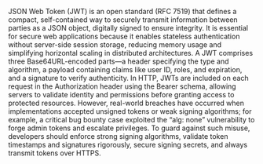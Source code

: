 JSON Web Token (JWT) is an open standard (RFC 7519) that defines a compact, self-contained way to securely transmit information between parties as a JSON object, digitally signed to ensure integrity. It is essential for secure web applications because it enables stateless authentication without server-side session storage, reducing memory usage and simplifying horizontal scaling in distributed architectures. A JWT comprises three Base64URL-encoded parts—a header specifying the type and algorithm, a payload containing claims like user ID, roles, and expiration, and a signature to verify authenticity. In HTTP, JWTs are included on each request in the Authorization header using the Bearer schema, allowing servers to validate identity and permissions before granting access to protected resources. However, real-world breaches have occurred when implementations accepted unsigned tokens or weak signing algorithms; for example, a critical bug bounty case exploited the “alg: none” vulnerability to forge admin tokens and escalate privileges. To guard against such misuse, developers should enforce strong signing algorithms, validate token timestamps and signatures rigorously, secure signing secrets, and always transmit tokens over HTTPS.
